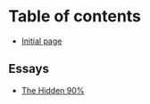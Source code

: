 # Table of contents

* [Initial page](README.md)

## Essays

* [The Hidden 90%](essays/the-hidden-90.md)

